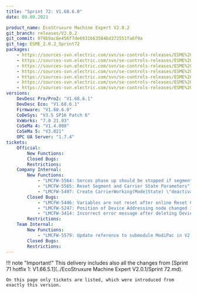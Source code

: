 ```yaml
---
title: "Sprint 72: V1.68.6.0"
date: 09.09.2021

product_name: EcoStruxure Machine Expert V2.0.2
git_branch: releases/V2.0.2
git_commit: 079b9ac8e456f7de69316635846d372551fa6f9a
git_tag: ESME_2.0.2_Sprint72
packages: 
    - https://sources-svn.electric.com/svn/se-controls-releases/ESME%20V2.0.2/ESME%20V2.0.2_Release/Sprint%2072/LMC_Pro2_1.68.6.0_21.9.8.1226.seco
    - https://sources-svn.electric.com/svn/se-controls-releases/ESME%20V2.0.2/ESME%20V2.0.2_Release/Sprint%2072/LMC_Pro_1.68.6.0_21.9.8.1221.seco
    - https://sources-svn.electric.com/svn/se-controls-releases/ESME%20V2.0.2/ESME%20V2.0.2_Release/Sprint%2072/LMC_Eco_1.68.6.0_21.9.8.1223.seco
    - https://sources-svn.electric.com/svn/se-controls-releases/ESME%20V2.0.2/ESME%20V2.0.2_Release/Sprint%2072/AddonMulticarrier_1.66.1.0_21.9.8.1227.seco
    - https://sources-svn.electric.com/svn/se-controls-releases/ESME%20V2.0.2/ESME%20V2.0.2_Release/Sprint%2072/SercosDevice_TM5CSLC100FS_1.66.0.1_21.07.01.257.seco
    - https://sources-svn.electric.com/svn/se-controls-releases/ESME%20V2.0.2/ESME%20V2.0.2_Release/Sprint%2072/SercosDevice_TM5CSLC200FS_1.66.0.1_21.07.01.257.seco
    - https://sources-svn.electric.com/svn/se-controls-releases/ESME%20V2.0.2/ESME%20V2.0.2_Release/Sprint%2072/SercosDevice_TM5NS31_1.66.0.1_21.07.01.279.seco
versions:
    DevDesc Pro/Pro2: "V1.68.6.1"
    DevDesc Eco: "V1.68.6.1"
    Firmware: "V1.68.6.0"
    CoDeSys: "V3.5 SP16 Patch 6"
    VxWorks: "7.0 21.03"
    CoSeMa 4: "V1.4.008"
    CoSeMa 5: "V3.021"
    OPC UA Server: "1.7.4"
tickets:
    Official:
        New Functions:
        Closed Bugs:
        Restrictions:
    Company Internal:
        New Functions:
            - "LMCFW-5564: Sercos phase up should be stopped if segment geometry does not fit"
            - "LMCFW-5565: Reset Segment and Carrier State Parameters"
            - "LMCFW-5497: Create CarrierWorking(Mode|State) \"deactivated\""
        Closed Bugs:
            - "LMCFW-5446: Variables are not reset after online Reset Cold"
            - "LMCFW-5247: Position of Device Addressing node changed in Classic perspective"
            - "LMCFW-3414: Incorrect error message after deleting Device Adressing"
        Restrictions:
    Team Internal:
        New Functions:
            - "LMCFW-5579: Update reference to submodule ModiPac in V2.0.2"
        Closed Bugs:
        Restrictions:
---
```


!!! note "Important!"
    This delivery includes also all the changes from [Sprint 71 hotfix 1: V1.66.5.1](../EcoStruxure Machine Expert V2.0.1/Sprint 72.md).

    On this page only tickets are listed, which were introduced from exactly this version.
